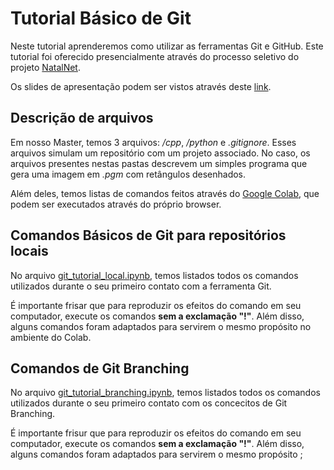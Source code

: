 # Tutorial Básico de Git
Neste tutorial aprenderemos como utilizar as ferramentas Git e GitHub.
Este tutorial foi oferecido presencialmente através do processo seletivo do projeto [NatalNet](https://github.com/Natalnet).

Os slides de apresentação podem ser vistos através deste [link](https://docs.google.com/presentation/d/1IH-N9yISdsewonJFyCP2ZzpO4xwAASVkQ_HSoTU0hW8/edit?usp=sharing).

## Descrição de arquivos
Em nosso Master, temos 3 arquivos: _/cpp_, _/python_ e _.gitignore_. Esses arquivos simulam um repositório com um projeto associado. No caso, os arquivos presentes nestas pastas descrevem um simples programa que gera uma imagem em _.pgm_ com retângulos desenhados.

Além deles, temos listas de comandos feitos através do [Google Colab](https://colab.research.google.com/), que podem ser executados através do próprio browser.

## Comandos Básicos de Git para repositórios locais
No arquivo [git_tutorial_local.ipynb](https://github.com/angelomarcelino/git-tutorial/blob/master/git_tutorial_local.ipynb), temos listados todos os comandos utilizados durante o seu primeiro contato com a ferramenta Git.

É importante frisar que para reproduzir os efeitos do comando em seu computador, execute os comandos **sem a exclamação "!"**. Além disso, alguns comandos foram adaptados para servirem o mesmo propósito no ambiente do Colab. 

## Comandos de Git Branching
No arquivo [git_tutorial_branching.ipynb](https://github.com/angelomarcelino/git-tutorial/blob/master/git_tutorial_branching.ipynb), temos listados todos os comandos utilizados durante o seu primeiro contato com os concecitos de Git Branching.

É importante frisur que para reproduzir os efeitos do comando em seu computador, execute os comandos **sem a exclamação "!"**. Além disso, alguns comandos foram adaptados para servirem o mesmo propósito ;
